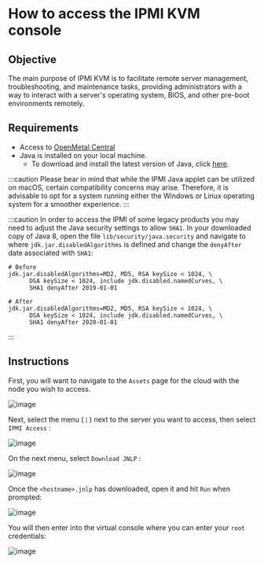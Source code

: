 # How to access the IPMI KVM console

## Objective

The main purpose of IPMI KVM is to facilitate remote server management,
troubleshooting, and maintenance tasks, providing administrators with a way to
interact with a server's operating system, BIOS, and other pre-boot environments
remotely.

## Requirements

- Access to [OpenMetal Central](https://central.openmetal.io/)
- Java is installed on your local machine.
  - To download and install the latest version of Java, click [here](https://www.java.com/en/download/).

:::caution
Please bear in mind that while the IPMI Java applet can be utilized on macOS,
certain compatibility concerns may arise. Therefore, it is advisable to opt for
a system running either the Windows or Linux operating system for a smoother
experience.
:::

:::caution
In order to access the IPMI of some legacy products you may need to adjust the
Java security settings to allow `SHA1`. In your downloaded copy of Java 8, open
the file `lib/security/java.security` and navigate to where
`jdk.jar.disabledAlgorithms` is defined and change the `denyAfter` date
associated with `SHA1`:

```
# Before
jdk.jar.disabledAlgorithms=MD2, MD5, RSA keySize < 1024, \
      DSA keySize < 1024, include jdk.disabled.namedCurves, \
      SHA1 denyAfter 2019-01-01

# After
jdk.jar.disabledAlgorithms=MD2, MD5, RSA keySize < 1024, \
      DSA keySize < 1024, include jdk.disabled.namedCurves, \
      SHA1 denyAfter 2020-01-01
```
:::

## Instructions

First, you will want to navigate to the `Assets` page for the cloud with the
node you wish to access.

![image](images/ipmi_click_assets.jpg)

Next, select the menu (**`⋮`**) next to the server you want to access, then
select `IPMI Access` :

![image](images/ipmi_click_ipmiaccess.jpg)

On the next menu, select `Download JNLP` :

![image](images/ipmi_download_jnlp.jpg)

Once the `<hostname>.jnlp` has downloaded, open it and hit `Run` when prompted:

![image](images/ipmi_run_app.jpg)

You will then enter into the virtual console where you can enter your `root` credentials:

![image](images/ipmi_open_console.jpg)

